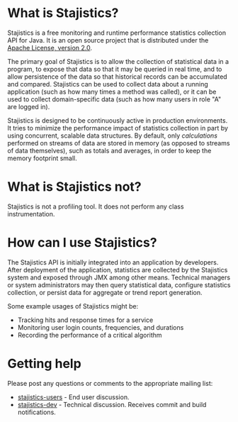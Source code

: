 # What is Stajistics? #

Stajistics is a free monitoring and runtime performance statistics collection API for Java. It is an open source project that is distributed under the [Apache License, version 2.0](http://www.apache.org/licenses/LICENSE-2.0).

The primary goal of Stajistics is to allow the collection of statistical data in a program, to expose that data so that it may be queried in real time, and to allow persistence of the data so that historical records can be accumulated and compared. Stajistics can be used to collect data about a running application (such as how many times a method was called), or it can be used to collect domain-specific data (such as how many users in role "A" are logged in).

Stajistics is designed to be continuously active in production environments. It tries to minimize the performance impact of statistics collection in part by using concurrent, scalable data structures. By default, only _calculations_ performed on streams of data are stored in memory (as opposed to streams of data themselves), such as totals and averages, in order to keep the memory footprint small.

# What is Stajistics not? #

Stajistics is not a profiling tool. It does not perform any class instrumentation.

# How can I use Stajistics? #

The Stajistics API is initially integrated into an application by developers. After deployment of the application, statistics are collected by the Stajistics system and exposed through JMX among other means. Technical managers or system administrators may then query statistical data, configure statistics collection, or persist data for aggregate or trend report generation.

Some example usages of Stajistics might be:
  * Tracking hits and response times for a service
  * Monitoring user login counts, frequencies, and durations
  * Recording the performance of a critical algorithm

# Getting help #

Please post any questions or comments to the appropriate mailing list:

  * [stajistics-users](http://groups.google.com/group/stajistics-users) - End user discussion.
  * [stajistics-dev](http://groups.google.com/group/stajistics-dev) - Technical discussion. Receives commit and build notifications.